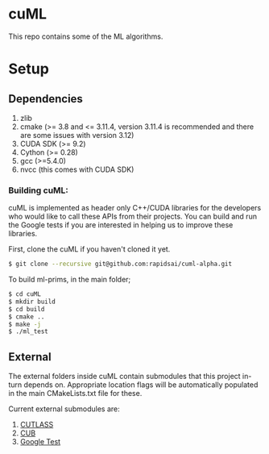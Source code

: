 # cuML
This repo contains some of the ML algorithms.

# Setup
## Dependencies

1. zlib
2. cmake (>= 3.8 and <= 3.11.4, version 3.11.4 is recommended and there are some issues with version 3.12)
3. CUDA SDK (>= 9.2)
4. Cython (>= 0.28)
5. gcc (>=5.4.0)
6. nvcc (this comes with CUDA SDK)

### Building cuML:

cuML is implemented as header only C++/CUDA libraries for the developers who would like to call these APIs from their projects. You can build and run the Google tests if you are interested in helping us to improve these libraries.

First, clone the cuML if you haven't cloned it yet.

```bash
$ git clone --recursive git@github.com:rapidsai/cuml-alpha.git
```

To build ml-prims, in the main folder;

```bash
$ cd cuML
$ mkdir build
$ cd build
$ cmake ..
$ make -j
$ ./ml_test
```

## External

The external folders inside cuML contain submodules that this project in-turn depends on. Appropriate location flags
will be automatically populated in the main CMakeLists.txt file for these.

Current external submodules are:

1. [CUTLASS](https://github.com/NVIDIA/cutlass)
2. [CUB](https://github.com/NVlabs/cub)
3. [Google Test](https://github.com/google/googletest)
